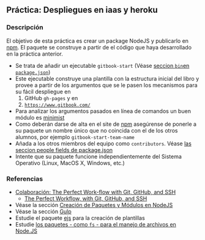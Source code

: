 ## Práctica: Despliegues en iaas y heroku

### Descripción

El objetivo de esta práctica  es crear un package NodeJS y publicarlo en [npm](https://www.npmjs.com). El paquete se construye a partir de
el código que haya desarrollado en la práctica anterior.

* Se trata de añadir un ejecutable `gitbook-start` (Véase [seccion `bin`en `package.json`](https://docs.npmjs.com/files/package.json#bin))
* Este ejecutable construye una plantilla con la estructura inicial del libro y provee a partir de los argumentos que se le pasen los mecanismos para su fácil despliegue en  
  1. GitHub `gh-pages` y en
  2. [`https://www.gitbook.com/`](https://www.gitbook.com/)
* Para analizar los argumentos pasados en línea de comandos un buen módulo es [minimist](https://github.com/substack/minimist)
* Como deberán darse de alta en el site de [npm](https://www.npmjs.com) asegúrense de ponerle a su paquete un nombre único que no coincida con el de los otros alumnos, por ejemplo `gitbook-start-team-name`
* Añada a los otros miembros del equipo como `contributors`. Véase [las seccion people fields de package.json](https://docs.npmjs.com/files/package.json#people-fields-author-contributors)
* Intente que su paquete funcione independientemente del Sistema Operativo (Linux, MacOS X, Windows, etc.)

### Referencias

* [Colaboración: The Perfect Work-flow with Git, GitHub, and SSH](../apuntes/colaboracion/README.md)
  * [The Perfect Workflow, with Git, GitHub, and SSH](https://code.tutsplus.com/tutorials/the-perfect-workflow-with-git-github-and-ssh--net-19564)
* Véase la sección
[Creación de Paquetes y Módulos en NodeJS](../apuntes/nodejspackages.md)
* Véase la sección
[Gulp](../apuntes/gulp/README.md)
* Estudie el paquete [ejs](https://www.npmjs.com/package/ejs)
para la creación de plantillas
* Estudie [los paquetes - como `fs` - para el manejo de archivos en Node.JS](../apuntes/fs.md)
